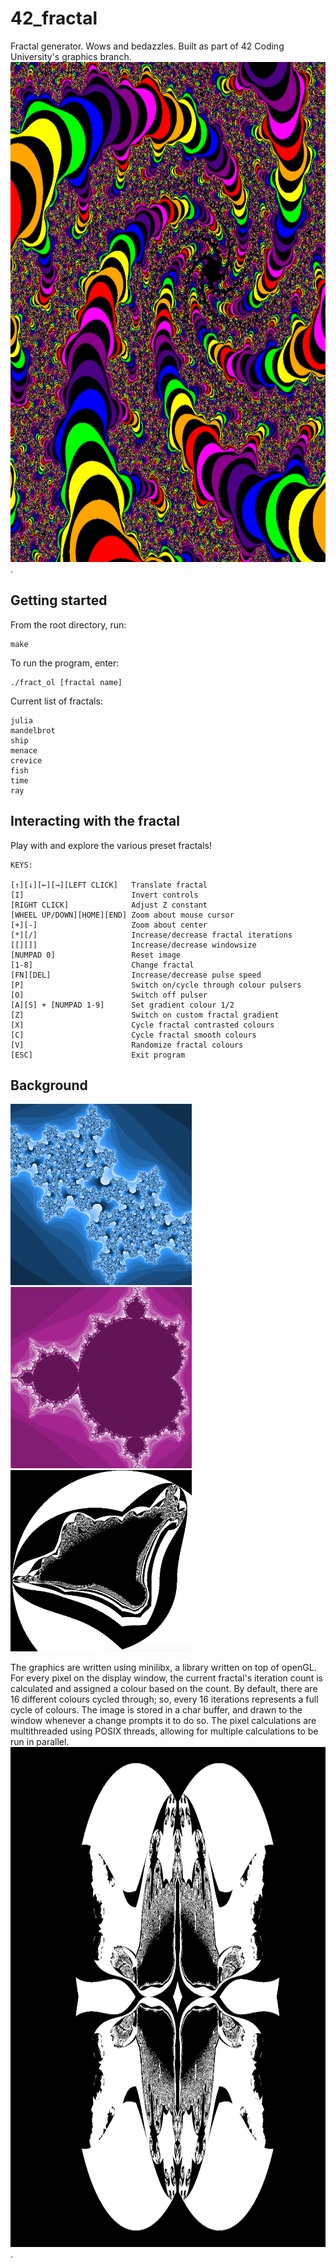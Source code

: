 # 42_fractal
Fractal generator. Wows and bedazzles. Built as part of 42 Coding University's graphics branch.
<img src="/images/image1.png" alt="Julia 1" width=800 height=800 /> . 
## Getting started
From the root directory, run:
```
make
```
To run the program, enter:
```
./fract_ol [fractal name]
```
Current list of fractals:
```
julia
mandelbrot
ship
menace
crevice
fish
time
ray
```
## Interacting with the fractal
Play with and explore the various preset fractals!
```
KEYS:

[↑][↓][←][→][LEFT CLICK]   Translate fractal
[I]                        Invert controls
[RIGHT CLICK]              Adjust Z constant
[WHEEL UP/DOWN][HOME][END] Zoom about mouse cursor
[+][-]                     Zoom about center
[*][/]                     Increase/decrease fractal iterations
[[][]]                     Increase/decrease windowsize
[NUMPAD 0]                 Reset image
[1-8]                      Change fractal
[FN][DEL]                  Increase/decrease pulse speed
[P]                        Switch on/cycle through colour pulsers
[O]                        Switch off pulser
[A][S] + [NUMPAD 1-9]      Set gradient colour 1/2
[Z]                        Switch on custom fractal gradient
[X]                        Cycle fractal contrasted colours
[C]                        Cycle fractal smooth colours
[V]                        Randomize fractal colours
[ESC]                      Exit program
```
## Background
<img src="/images/image2.png" alt="Julia 2" width=290 height=290 /><img src="/images/image3.png" alt="Mandelbrot" width=290 height=290 /><img src="/images/image4.png" alt="Burning Ship" width=290 height=290 />

The graphics are written using minilibx, a library written on top of openGL. For every pixel on the display window, the current fractal's iteration count is calculated and assigned a colour based on the count. By default, there are 16 different colours cycled through; so, every 16 iterations represents a full cycle of colours.
The image is stored in a char buffer, and drawn to the window whenever a change prompts it to do so. The pixel calculations are multithreaded using POSIX threads, allowing for multiple calculations to be run in parallel.
<img src="/images/image5.png" alt="Eye of C'thun" width=800 height=800 /> . 
